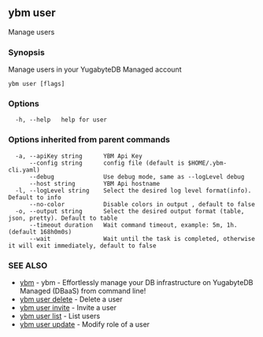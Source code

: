 ## ybm user

Manage users

### Synopsis

Manage users in your YugabyteDB Managed account

```
ybm user [flags]
```

### Options

```
  -h, --help   help for user
```

### Options inherited from parent commands

```
  -a, --apiKey string      YBM Api Key
      --config string      config file (default is $HOME/.ybm-cli.yaml)
      --debug              Use debug mode, same as --logLevel debug
      --host string        YBM Api hostname
  -l, --logLevel string    Select the desired log level format(info). Default to info
      --no-color           Disable colors in output , default to false
  -o, --output string      Select the desired output format (table, json, pretty). Default to table
      --timeout duration   Wait command timeout, example: 5m, 1h. (default 168h0m0s)
      --wait               Wait until the task is completed, otherwise it will exit immediately, default to false
```

### SEE ALSO

* [ybm](ybm.md)	 - ybm - Effortlessly manage your DB infrastructure on YugabyteDB Managed (DBaaS) from command line!
* [ybm user delete](ybm_user_delete.md)	 - Delete a user
* [ybm user invite](ybm_user_invite.md)	 - Invite a user
* [ybm user list](ybm_user_list.md)	 - List users
* [ybm user update](ybm_user_update.md)	 - Modify role of a user

